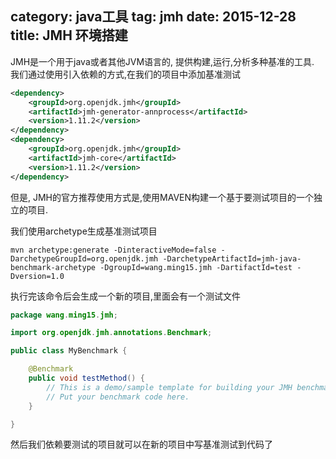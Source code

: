category: java工具
tag: jmh
date: 2015-12-28
title: JMH 环境搭建
---
JMH是一个用于java或者其他JVM语言的, 提供构建,运行,分析多种基准的工具.
我们通过使用引入依赖的方式,在我们的项目中添加基准测试
```xml
<dependency>
    <groupId>org.openjdk.jmh</groupId>
    <artifactId>jmh-generator-annprocess</artifactId>
    <version>1.11.2</version>
</dependency>
<dependency>
    <groupId>org.openjdk.jmh</groupId>
    <artifactId>jmh-core</artifactId>
    <version>1.11.2</version>
</dependency>
```

但是, JMH的官方推荐使用方式是,使用MAVEN构建一个基于要测试项目的一个独立的项目. 

我们使用archetype生成基准测试项目
```
mvn archetype:generate -DinteractiveMode=false -DarchetypeGroupId=org.openjdk.jmh -DarchetypeArtifactId=jmh-java-benchmark-archetype -DgroupId=wang.ming15.jmh -DartifactId=test -Dversion=1.0
```
执行完该命令后会生成一个新的项目,里面会有一个测试文件
```java
package wang.ming15.jmh;

import org.openjdk.jmh.annotations.Benchmark;

public class MyBenchmark {

    @Benchmark
    public void testMethod() {
        // This is a demo/sample template for building your JMH benchmarks. Edit as needed.
        // Put your benchmark code here.
    }

}
```

然后我们依赖要测试的项目就可以在新的项目中写基准测试到代码了